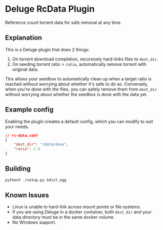 # Deluge RcData Plugin

Reference count torrent data for safe removal at any time.

## Explanation

This is a Deluge plugin that does 2 things:
1. On torrent download completion, recursively hard-links files to `dest_dir`.
2. On seeding torrent ratio > `ratio`, automatically remove torrent with original data.

This allows your seedbox to automatically clean up when a target ratio is reached without worrying about whether it's safe to do so. Conversely, when you're done with the files, you can safely remove them from `dest_dir` without worrying about whether the seedbox is done with the data yet.

## Example config

Enabling the plugin creates a default config, which you can modify to suit your needs.

```json
// rc-data.conf
{
    "dest_dir": "/data/done",
    "ratio": 2.0
}
```

## Building

```bash
python3 ./setup.py bdist_egg
```

## Known Issues

* Linux is unable to hard-link across mount points or file systems.
* If you are using Deluge in a docker container, both `dest_dir` and your data directory must be in the same docker volume.
* No Windows support.
